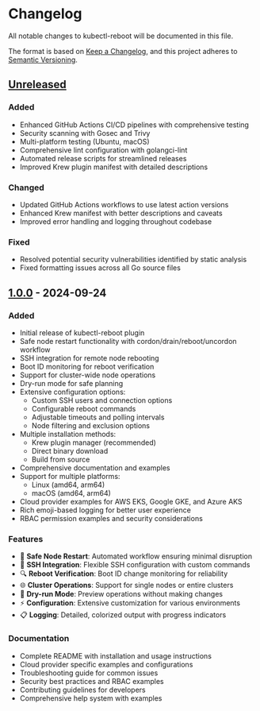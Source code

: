# Changelog

All notable changes to kubectl-reboot will be documented in this file.

The format is based on [Keep a Changelog](https://keepachangelog.com/en/1.0.0/),
and this project adheres to [Semantic Versioning](https://semver.org/spec/v2.0.0.html).

## [Unreleased]

### Added
- Enhanced GitHub Actions CI/CD pipelines with comprehensive testing
- Security scanning with Gosec and Trivy
- Multi-platform testing (Ubuntu, macOS)
- Comprehensive lint configuration with golangci-lint
- Automated release scripts for streamlined releases
- Improved Krew plugin manifest with detailed descriptions

### Changed
- Updated GitHub Actions workflows to use latest action versions
- Enhanced Krew manifest with better descriptions and caveats
- Improved error handling and logging throughout codebase

### Fixed
- Resolved potential security vulnerabilities identified by static analysis
- Fixed formatting issues across all Go source files

## [1.0.0] - 2024-09-24

### Added
- Initial release of kubectl-reboot plugin
- Safe node restart functionality with cordon/drain/reboot/uncordon workflow
- SSH integration for remote node rebooting
- Boot ID monitoring for reboot verification
- Support for cluster-wide node operations
- Dry-run mode for safe planning
- Extensive configuration options:
  - Custom SSH users and connection options
  - Configurable reboot commands
  - Adjustable timeouts and polling intervals
  - Node filtering and exclusion options
- Multiple installation methods:
  - Krew plugin manager (recommended)
  - Direct binary download
  - Build from source
- Comprehensive documentation and examples
- Support for multiple platforms:
  - Linux (amd64, arm64)
  - macOS (amd64, arm64)
- Cloud provider examples for AWS EKS, Google GKE, and Azure AKS
- Rich emoji-based logging for better user experience
- RBAC permission examples and security considerations

### Features
- 🔄 **Safe Node Restart**: Automated workflow ensuring minimal disruption
- 🚀 **SSH Integration**: Flexible SSH configuration with custom commands
- 🔍 **Reboot Verification**: Boot ID change monitoring for reliability
- 🌐 **Cluster Operations**: Support for single nodes or entire clusters
- 🧪 **Dry-run Mode**: Preview operations without making changes
- ⚡ **Configuration**: Extensive customization for various environments
- 📋 **Logging**: Detailed, colorized output with progress indicators

### Documentation
- Complete README with installation and usage instructions
- Cloud provider specific examples and configurations
- Troubleshooting guide for common issues
- Security best practices and RBAC examples
- Contributing guidelines for developers
- Comprehensive help system with examples

[Unreleased]: https://github.com/ayetkin/kubectl-reboot/compare/v1.0.0...HEAD
[1.0.0]: https://github.com/ayetkin/kubectl-reboot/releases/tag/v1.0.0